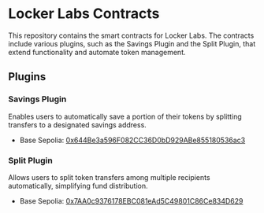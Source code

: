 # Locker Labs Contracts

This repository contains the smart contracts for Locker Labs. The contracts include various plugins, such as the Savings Plugin and the Split Plugin, that extend functionality and automate token management.

## Plugins

### Savings Plugin
Enables users to automatically save a portion of their tokens by splitting transfers to a designated savings address.

- Base Sepolia:
[0x644Be3a596F082CC36D0bD929ABe855180536ac3](https://sepolia.etherscan.io/address/0x644Be3a596F082CC36D0bD929ABe855180536ac3)

### Split Plugin
Allows users to split token transfers among multiple recipients automatically, simplifying fund distribution.

- Base Sepolia: [0x7AA0c9376178EBC081eAd5C49801C86Ce834D629](https://sepolia.basescan.org/address/0x7AA0c9376178EBC081eAd5C49801C86Ce834D629)
